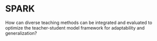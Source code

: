 # SPARK
How can diverse teaching methods can be integrated and evaluated to optimize the teacher-student model framework for adaptability and generalization?
